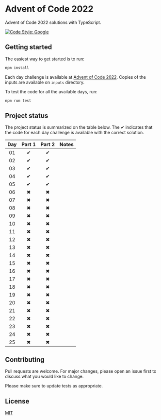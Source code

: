 # Advent of Code 2022

Advent of Code 2022 solutions with TypeScript.

[![Code Style: Google](https://img.shields.io/badge/code%20style-google-blueviolet.svg)](https://github.com/google/gts)

## Getting started

The easiest way to get started is to run:

```sh
npm install
```

Each day challenge is available at
[Advent of Code 2022](https://adventofcode.com/2022). Copies of the inputs are
available on `inputs` directory.

To test the code for all the available days,
run:

```sh
npm run test
```

## Project status

The project status is summarized on the table below. The ✔ indicates that the
code for each day challenge is available with the correct solution.

| Day | Part 1 | Part 2 | Notes |
| :-: | :----: | :----: | :---- |
| 01  |   ✔    |   ✔    |       |
| 02  |   ✔    |   ✔    |       |
| 03  |   ✔    |   ✔    |       |
| 04  |   ✔    |   ✔    |       |
| 05  |   ✔    |   ✔    |       |
| 06  |   ✖    |   ✖    |       |
| 07  |   ✖    |   ✖    |       |
| 08  |   ✖    |   ✖    |       |
| 09  |   ✖    |   ✖    |       |
| 10  |   ✖    |   ✖    |       |
| 11  |   ✖    |   ✖    |       |
| 12  |   ✖    |   ✖    |       |
| 13  |   ✖    |   ✖    |       |
| 14  |   ✖    |   ✖    |       |
| 15  |   ✖    |   ✖    |       |
| 16  |   ✖    |   ✖    |       |
| 17  |   ✖    |   ✖    |       |
| 18  |   ✖    |   ✖    |       |
| 19  |   ✖    |   ✖    |       |
| 20  |   ✖    |   ✖    |       |
| 21  |   ✖    |   ✖    |       |
| 22  |   ✖    |   ✖    |       |
| 23  |   ✖    |   ✖    |       |
| 24  |   ✖    |   ✖    |       |
| 25  |   ✖    |   ✖    |       |

## Contributing

Pull requests are welcome. For major changes, please open an issue first to discuss what you would like to change.

Please make sure to update tests as appropriate.

## License

[MIT](https://maxroecker.mit-license.org/)
